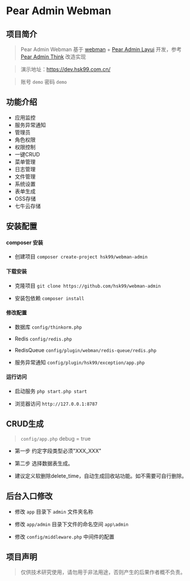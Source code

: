 
# Pear Admin Webman

## 项目简介
> Pear Admin Webman 基于 [webman](https://www.workerman.net/webman "webman") + [Pear Admin Layui](http://www.pearadmin.com "Pear Admin Layui") 开发，参考 [Pear Admin Think](https://gitee.com/pear-admin/Pear-Admin-Think "Pear Admin Think") 改造实现

> 演示地址：https://dev.hsk99.com.cn/

> 账号 ` demo ` 密码 ` demo `


## 功能介绍

- 应用监控
- 服务异常通知
- 管理员
- 角色权限
- 权限控制
- 一键CRUD
- 菜单管理
- 日志管理
- 文件管理
- 系统设置
- 表单生成
- OSS存储
- 七牛云存储


## 安装配置

#### composer 安装

- 创建项目 ` composer create-project hsk99/webman-admin `

#### 下载安装

- 克隆项目 ` git clone https://github.com/hsk99/webman-admin `

- 安装包依赖 ` composer install `

#### 修改配置

- 数据库 ` config/thinkorm.php `

- Redis ` config/redis.php `

- RedisQueue ` config/plugin/webman/redis-queue/redis.php `

- 服务异常通知 ` config/plugin/hsk99/exception/app.php `

#### 运行访问

- 启动服务 ` php start.php start `

- 浏览器访问 ` http://127.0.0.1:8787 `


## CRUD生成

> ` config/app.php ` debug = true

- 第一步 约定字段类型必须"XXX_XXX"

- 第二步 选择数据表生成。

- 建议定义软删除delete_time，自动生成回收站功能。如不需要可自行删除。


## 后台入口修改

- 修改 ` app ` 目录下 ` admin ` 文件夹名称

- 修改 ` app/admin ` 目录下文件的命名空间 ` app\admin `

- 修改 ` config/middleware.php ` 中间件的配置


## 项目声明

> 仅供技术研究使用，请勿用于非法用途，否则产生的后果作者概不负责。
